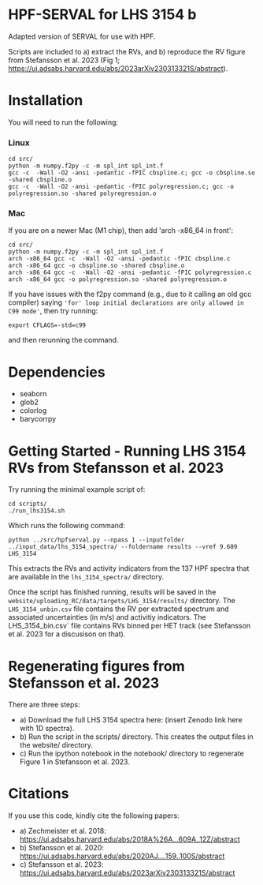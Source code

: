 # HPF-SERVAL for LHS 3154 b

Adapted version of SERVAL for use with HPF.

Scripts are included to a) extract the RVs, and b) reproduce the RV figure from Stefansson et al. 2023 (Fig 1; https://ui.adsabs.harvard.edu/abs/2023arXiv230313321S/abstract).


# Installation
You will need to run the following:

### Linux

```
cd src/
python -m numpy.f2py -c -m spl_int spl_int.f
gcc -c  -Wall -O2 -ansi -pedantic -fPIC cbspline.c; gcc -o cbspline.so -shared cbspline.o
gcc -c  -Wall -O2 -ansi -pedantic -fPIC polyregression.c; gcc -o polyregression.so -shared polyregression.o
```

### Mac
If you are on a newer Mac (M1 chip), then add 'arch -x86_64 in front':
```
cd src/
python -m numpy.f2py -c -m spl_int spl_int.f
arch -x86_64 gcc -c  -Wall -O2 -ansi -pedantic -fPIC cbspline.c
arch -x86_64 gcc -o cbspline.so -shared cbspline.o
arch -x86_64 gcc -c  -Wall -O2 -ansi -pedantic -fPIC polyregression.c
arch -x86_64 gcc -o polyregression.so -shared polyregression.o
```

If you have issues with the f2py command (e.g., due to it calling an old gcc compiler) saying `'for' loop initial declarations are only allowed in C99 mode'`, then try running:
```
export CFLAGS=-std=c99
```
and then rerunning the command.

# Dependencies
- seaborn
- glob2
- colorlog
- barycorrpy

# Getting Started - Running LHS 3154 RVs from Stefansson et al. 2023
Try running the minimal example script of:

```
cd scripts/
./run_lhs3154.sh
```

Which runs the following command:
```
python ../src/hpfserval.py --npass 1 --inputfolder ../input_data/lhs_3154_spectra/ --foldername results --vref 9.609 LHS_3154
```
This extracts the RVs and activity indicators from the 137 HPF spectra that are available in the `lhs_3154_spectra/` directory.

Once the script has finished running, results will be saved in the `website/uploading_RC/data/targets/LHS_3154/results/` directory.
The `LHS_3154_unbin.csv` file contains the RV per extracted spectrum and associated uncertainties (in m/s) and activitiy indicators.
The LHS_3154_bin.csv` file contains RVs binned per HET track (see Stefansson et al. 2023 for a discusison on that).

# Regenerating figures from Stefansson et al. 2023
There are three steps:
- a) Download the full LHS 3154 spectra here: (insert Zenodo link here with 1D spectra).
- b) Run the script in the scripts/ directory. This creates the output files in the website/ directory.
- c) Run the ipython notebook in the notebook/ directory to regenerate Figure 1 in Stefansson et al. 2023.

# Citations
If you use this code, kindly cite the following papers:
- a) Zechmeister et al. 2018: https://ui.adsabs.harvard.edu/abs/2018A%26A...609A..12Z/abstract
- b) Stefansson et al. 2020: https://ui.adsabs.harvard.edu/abs/2020AJ....159..100S/abstract
- c) Stefansson et al. 2023: https://ui.adsabs.harvard.edu/abs/2023arXiv230313321S/abstract
